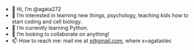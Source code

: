 - 👋 Hi, I’m @agata272
- 👀 I’m interested in learning new things, psychology, teaching kids how to start coding and cell biology. 
- 🌱 I’m currently learning Python.
- 💞️ I’m looking to collaborate on anything!
- 📫 How to reach me: mail me at x@gmail.com, where x=agatastec

<!---
agata272/agata272 is a ✨ special ✨ repository because its `README.md` (this file) appears on your GitHub profile.
You can click the Preview link to take a look at your changes.
--->

